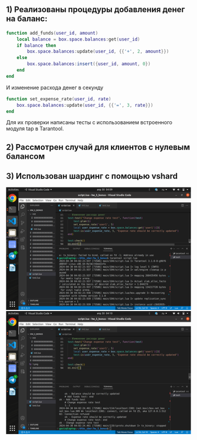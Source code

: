 ## 1) Реализованы процедуры добавления денег на баланс:
```lua
function add_funds(user_id, amount)
    local balance = box.space.balances:get(user_id)
    if balance then
        box.space.balances:update(user_id, {{'+', 2, amount}})
    else
        box.space.balances:insert({user_id, amount, 0})
    end
end
```
И изменение расхода денег в секунду
```lua
function set_expense_rate(user_id, rate)
    box.space.balances:update(user_id, {{'=', 3, rate}})
end
```
Для их проверки написаны тесты с использованием встроенного модуля tap в Tarantool.

## 2) Рассмотрен случай для клиентов с нулевым балансом

## 3) Использован шардинг с помощью vshard

![](/hw_5_bonus/1.png?raw=true)
![](/hw_5_bonus/2.png?raw=true)